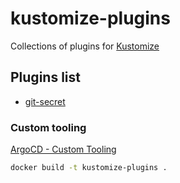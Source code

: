 # kustomize-plugins

Collections of plugins for [Kustomize](https://kustomize.io/)

## Plugins list

 - [git-secret](plugin/yseop.com/v1alpha1/gitsecret/README.md)

### Custom tooling

[ArgoCD - Custom Tooling](https://argoproj.github.io/argo-cd/operator-manual/custom_tools/#custom-tooling)
```bash
docker build -t kustomize-plugins .
```
